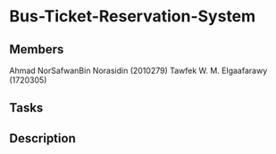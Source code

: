 # Bus-Ticket-Reservation-System

## Members
Ahmad NorSafwanBin Norasidin (2010279)
Tawfek W. M. Elgaafarawy (1720305)

## Tasks

## Description
